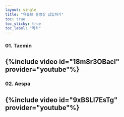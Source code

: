 ```yaml
---
layout: single
title: "유튜브 동영상 삽입하기"
toc: true
toc_sticky: true
toc_label: "목차"
---
```


### 01. Taemin 
{%include video id="18m8r3OBacI" provider="youtube"%}
---

### 02. Aespa
{%include video id="9xBSLI7EsTg" provider="youtube"%}
---

